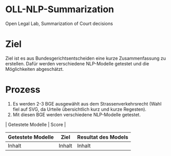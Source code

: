 # OLL-NLP-Summarization

Open Legal Lab, Summarization of Court decisions

# Ziel

Ziel ist es aus Bundesgerichtsentscheiden eine kurze Zusammenfassung zu erstellen.
Dafür werden verschiedene NLP-Modelle getestet und die Möglichkeiten abgeschätzt.

# Prozess

1. Es werden 2-3 BGE ausgewählt aus dem Strassenverkehrsrecht (Wahl fiel auf SVG, da Urteile übersichtlich kurz und kurze Regesten).
2. Mit diesen BGE werden verschiedene NLP-Modelle getestet.

| Getestete Modelle | Score |

| Getestete Modelle | Ziel   | Resultat des Models |
| ----------------- | ------ | ------------------- |
| Inhalt            | Inhalt | Inhalt              |

